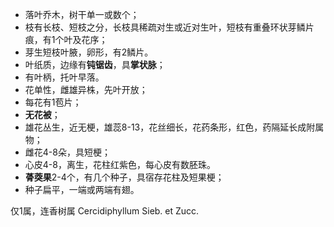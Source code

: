 * 落叶乔木，树干单一或数个；
* 枝有长枝、短枝之分，长枝具稀疏对生或近对生叶，短枝有重叠环状芽鳞片痕，有1个叶及花序；
* 芽生短枝叶腋，卵形，有2鳞片。
* 叶纸质，边缘有**钝锯齿**，具**掌状脉**；
* 有叶柄，托叶早落。
* 花单性，雌雄异株，先叶开放；
* 每花有1苞片；
* **无花被**；
* 雄花丛生，近无梗，雄蕊8-13，花丝细长，花药条形，红色，药隔延长成附属物；
* 雌花4-8朵，具短梗；
* 心皮4-8，离生，花柱红紫色，每心皮有数胚珠。
* **蓇葖果**2-4个，有几个种子，具宿存花柱及短果梗；
* 种子扁平，一端或两端有翅。

仅1属，连香树属 Cercidiphyllum Sieb. et Zucc.
